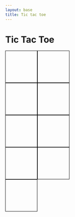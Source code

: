 ```yaml
---
layout: base
title: Tic tac toe
---
```


<html>
<head>
  <title>Tic Tac Toe</title>
  <style>
    .board {
      display: flex;
      flex-wrap: wrap;
      width: 300px;
    }
    .cell {
      border: 1px solid black;
      width: 100px;
      height: 100px;
      display: flex;
      justify-content: center;
      align-items: center;
      font-size: 48px;
      cursor: pointer;
    }
  </style>
</head>
<body>
  <h1>Tic Tac Toe</h1>
  <div class="board">
    <div class="cell"></div>
    <div class="cell"></div>
    <div class="cell"></div>
    <div class="cell"></div>
    <div class="cell"></div>
    <div class="cell"></div>
    <div class="cell"></div>
    <div class="cell"></div>
    <div class="cell"></div>
  </div>

  <script>
    // Get all the cells on the board
    const cells = document.querySelectorAll('.cell');

    // Player X starts the game
    let currentPlayer = 'X';

    // Function to check if a player has won
    function checkWinner() {
      const winningCombinations = [
        [0, 1, 2],
        [3, 4, 5],
        [6, 7, 8],
        [0, 3, 6],
        [1, 4, 7],
        [2, 5, 8],
        [0, 4, 8],
        [2, 4, 6]
      ];

      for (let combination of winningCombinations) {
        const [a, b, c] = combination;
        if (
          cells[a].textContent === currentPlayer &&
          cells[b].textContent === currentPlayer &&
          cells[c].textContent === currentPlayer
        ) {
          return true;
        }
      }

      return false;
    }

    // Function to check if the game is a draw
    function checkDraw() {
      for (let cell of cells) {
        if (cell.textContent === '') {
          return false;
        }
      }
      return true;
    }

    // Function to handle a player's move
    function makeMove() {
      if (this.textContent === '') {
        this.textContent = currentPlayer;

        // Check if the current player has won
        if (checkWinner()) {
          alert('Player ' + currentPlayer + ' wins!');
          resetGame();
          return;
        }

        // Check if the game is a draw
        if (checkDraw()) {
          alert('It\'s a draw!');
          resetGame();
          return;
        }

        // Switch to the other player
        currentPlayer = (currentPlayer === 'X') ? 'O' : 'X';
      } else {
        alert('Invalid move!');
      }
    }

    // Function to reset the game
    function resetGame() {
      for (let cell of cells) {
        cell.textContent = '';
      }

      currentPlayer = 'X';
    }

    // Add event listeners to each cell
    for (let cell of cells) {
      cell.addEventListener('click', makeMove);
    }
  </script>
</body>
</html>
